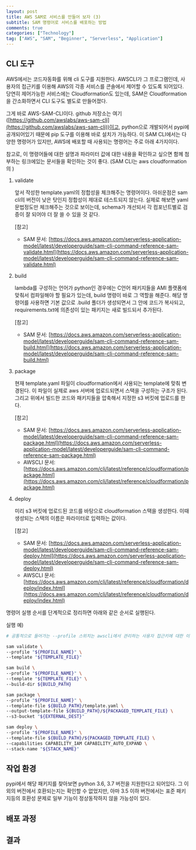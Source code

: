 ```yaml
---
layout: post
title: AWS SAM로 서비스를 만들어 보자 (3)
subtitle: SAM 명령어로 서비스를 배포하는 방법
comments: true
categories: ["Technology"]
tag: ["AWS", "SAM", "Beginner", "Serverless", "Application"]
---
```


## CLI 도구

AWS에서는 코드자동화를 위해 cli 도구를 지원한다. AWSCLI가 그 프로그램인데, 사용자의 접근키를 이용해 AWS의 각종 서비스를 콘솔에서 제어할 수 있도록 되어있다. 당연히 제어가능한 서비스에는 Cloudformation도 있는데, SAM은 Cloudformation을 간소화하면서 CLI 도구도 별도로 만들어졌다.

그게 바로 AWS-SAM-CLI이다. github 저장소는 여기([https://github.com/awslabs/aws-sam-cli](https://github.com/awslabs/aws-sam-cli))이고, python으로 개발되어서 pypi에 공개되어있기 때문에 pip 도구를 이용해 바로 설치가 가능하다. 이 SAM CLI에서는 다양한 명령어가 있지만, AWS에 배포할 때 사용되는 명령어는 주로 아래 4가지이다.

참고로, 이 명령어들에 대한 설명과 파라미터 값에 대한 내용을 확인하고 싶으면 함께 첨부하는 링크에있는 문서들을 확인하는 것이 좋다. (SAM CLI는 aws cloudformation의 )

1. validate

    앞서 작성한 template.yaml의 정합성을 체크해주는 명령어이다. 아쉬운점은 sam cli의 버전이 낮은 탓인지 정합성이 제대로 테스트되지 않는다. 실제로 해보면 yaml 문법정도만 체크해주는 것으로 보이는데, schema가 개선되서 각 컴포넌트별로 검증이 잘 되어야 더 잘 쓸 수 있을 것 같다.

    [참고]
    * SAM 문서: [https://docs.aws.amazon.com/serverless-application-model/latest/developerguide/sam-cli-command-reference-sam-validate.html](https://docs.aws.amazon.com/serverless-application-model/latest/developerguide/sam-cli-command-reference-sam-validate.html)

2. build

    lambda를 구성하는 언어가 python인 경우에는 C언어 패키지들을 AMI 플랫폼에 맞춰서 컴파일해야 할 필요가 있는데, build 명령이 바로 그 역할을 해준다. 해당 명령어를 사용하면 기본 값으로 .build 폴더가 생성되면서 그 안에 코드가 복사되고, requirements.txt에 의존성이 있는 패키지는 새로 빌드되서 추가된다.

    [참고]
    * SAM 문서: [https://docs.aws.amazon.com/serverless-application-model/latest/developerguide/sam-cli-command-reference-sam-build.html](https://docs.aws.amazon.com/serverless-application-model/latest/developerguide/sam-cli-command-reference-sam-build.html)

3. package

    현재 template.yaml 파일이 cloudformation에서 사용되는 template에 맞춰 변경된다. 이 파일이 실제로 aws 서버에 업로드되면서 스택을 구성하는 구조가 된다. 그리고 위에서 빌드한 코드와 패키지들을 압축해서 지정한 s3 버킷에 업로드를 한다.

    [참고]
    * SAM 문서: [https://docs.aws.amazon.com/serverless-application-model/latest/developerguide/sam-cli-command-reference-sam-package.html](https://docs.aws.amazon.com/serverless-application-model/latest/developerguide/sam-cli-command-reference-sam-package.html)
    * AWSCLI 문서: [https://docs.aws.amazon.com/cli/latest/reference/cloudformation/package.html](https://docs.aws.amazon.com/cli/latest/reference/cloudformation/package.html)

4. deploy

    미리 s3 버킷에 업로드된 코드를 바탕으로 cloudformation 스택을 생성한다. 이때 생성되는 스택의 이름은 파라미터로 입력하는 값이다.

    [참고]
    * SAM 문서: [https://docs.aws.amazon.com/serverless-application-model/latest/developerguide/sam-cli-command-reference-sam-deploy.html](https://docs.aws.amazon.com/serverless-application-model/latest/developerguide/sam-cli-command-reference-sam-deploy.html)
    * AWSCLI 문서: [https://docs.aws.amazon.com/cli/latest/reference/cloudformation/deploy/index.html](https://docs.aws.amazon.com/cli/latest/reference/cloudformation/deploy/index.html)

명령어 실행 순서를 단계적으로 정리하면 아래와 같은 순서로 실행된다.

실행 예)

```bash
# 공통적으로 들어가는 --profile 스위치는 awscli에서 관리하는 사용자 접근키에 대한 이름을 의미한다. 이 값은 ini 형식으로 작성되며, 리눅스/osx 기준으로 ~/.aws/config 파일에서 확인 가능하다.

sam validate \
--profile "${PROFILE_NAME}" \
--template "${TEMPLATE_FILE}"

sam build \
--profile "${PROFILE_NAME}" \
--template "${TEMPLATE_FILE}" \
--build-dir ${BUILD_PATH}

sam package \
--profile "${PROFILE_NAME}" \
--template-file ${BUILD_PATH}/template.yaml \
--output-template-file ${BUILD_PATH}/${PACKAGED_TEMPLATE_FILE} \
--s3-bucket "${EXTERNAL_DEST}"

sam deploy \
--profile "${PROFILE_NAME}" \
--template-file ${BUILD_PATH}/${PACKAGED_TEMPLATE_FILE} \
--capabilities CAPABILITY_IAM CAPABILITY_AUTO_EXPAND \
--stack-name "${STACK_NAME}"
```

## 작업 환경

pypi에서 해당 패키지를 찾아보면 python 3.6, 3.7 버전을 지원한다고 되어있다. 그 이외의 버전에서 호환되는지는 확인할 수 없었지만, 아마 3.5 이하 버전에서는 표준 패키지등의 호환성 문제로 일부 기능이 정상동작하지 않을 가능성이 있다.



## 배포 과정

## 결과

